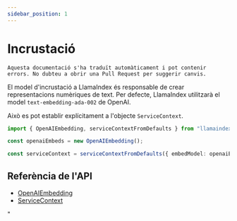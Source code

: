 ```yaml
---
sidebar_position: 1
---
```


# Incrustació

`Aquesta documentació s'ha traduït automàticament i pot contenir errors. No dubteu a obrir una Pull Request per suggerir canvis.`

El model d'incrustació a LlamaIndex és responsable de crear representacions numèriques de text. Per defecte, LlamaIndex utilitzarà el model `text-embedding-ada-002` de OpenAI.

Això es pot establir explícitament a l'objecte `ServiceContext`.

```typescript
import { OpenAIEmbedding, serviceContextFromDefaults } from "llamaindex";

const openaiEmbeds = new OpenAIEmbedding();

const serviceContext = serviceContextFromDefaults({ embedModel: openaiEmbeds });
```

## Referència de l'API

- [OpenAIEmbedding](../../api/classes/OpenAIEmbedding.md)
- [ServiceContext](../../api/interfaces/ServiceContext.md)

"

